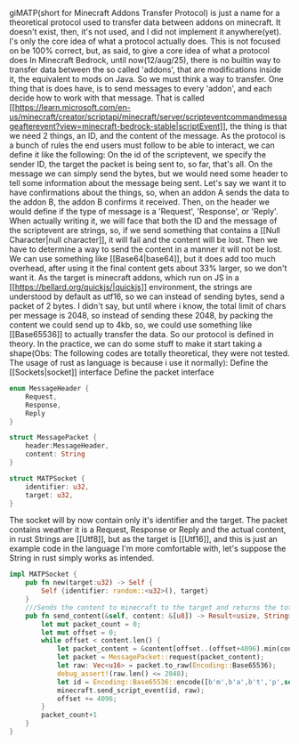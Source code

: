 giMATP(short for Minecraft Addons Transfer Protocol) is just a name for a theoretical protocol used to transfer data between addons on minecraft.
It doesn't exist, then, it's not used, and I did not implement it anywhere(yet). I's only the core idea of what a protocol actually does. This is not focused on be 100% correct, but, as said, to give a core idea of what a protocol does
In Minecraft Bedrock, until now(12/aug/25), there is no builtin way to transfer data between the so called 'addons', that are modifications inside it, the equivalent to mods on Java. So we must think a way to transfer. One thing that is does have, is to send messages to every 'addon', and each decide how to work with that message. That is called [[https://learn.microsoft.com/en-us/minecraft/creator/scriptapi/minecraft/server/scripteventcommandmessageafterevent?view=minecraft-bedrock-stable|scriptEvent]], the thing is that we need 2 things, an ID, and the content  of the message.
As the protocol is a bunch of rules the end users must follow to be able to interact, we can define it like the following:
On the id of the scriptevent, we specify the sender ID, the target the packet is being sent to, so far, that's all.
On the message we can simply send the bytes, but we would need some header to tell some information about the message being sent. Let's say we want it to have confirmations about the things, so, when an addon A sends the data to the addon B, the addon B confirms it received. Then, on the header we would define if the type of message is a 'Request', 'Response', or 'Reply'.
When actually writing it, we will face that both the ID and the message of the scriptevent are strings, so, if we send something that contains a [[Null Character|null character]], it will fail and the content will be lost. Then we have to determine a way to send the content in a manner it will not be lost. We can use something like [[Base64|base64]], but it does add too much overhead, after using it the final content gets about 33% larger, so we don't want it. As the target is minecraft addons, which run on JS in a [[https://bellard.org/quickjs/|quickjs]] environment, the strings are understood by default as utf16, so we can instead of sending bytes, send a packet of 2 bytes. I didn't say, but until where i know, the total limit of chars per message is 2048, so instead of sending these 2048, by packing the content we could send up to 4kb, so, we could use something like [[Base65536]] to actually transfer the data.
So our protocol is defined in theory. In the practice, we can do some stuff to make it start taking a shape(Obs: The following codes are totally theoretical, they were not tested. The usage of rust as language is because i use it normally):
	Define the [[Sockets|socket]] interface
	Define the packet interface
	
```rust
enum MessageHeader {
	Request,
	Response,
	Reply
}

struct MessagePacket {
	header:MessageHeader,
	content: String
}

struct MATPSocket {
	identifier: u32,
	target: u32,
}
```
The socket will by now contain only it's identifier and the target. The packet contains weather it is a Request,  Response or Reply and the actual content, in rust Strings are [[Utf8]], but as the target is [[Utf16]], and this is just an example code in the language I'm more comfortable with, let's suppose the String in rust simply works as intended.
```rust
impl MATPSocket {
	pub fn new(target:u32) -> Self {
		Self {identifier: random::<u32>(), target}
	}
	///Sends the content to minecraft to the target and returns the total amount of packets sent
	pub fn send_content(&self, content: &[u8]) -> Result<usize, String> {
		let mut packet_count = 0;
		let mut offset = 0;
		while offset < content.len() {
			let packet_content = &content[offset..(offset+4096).min(content.len())];
			let packet = MessagePacket::request(packet_content);
			let raw: Vec<u16> = packet.to_raw(Encoding::Base65536);
			debug_assert!(raw.len() <= 2048);
			let id = Encoding::Base65536::encode([b'm',b'a',b't','p',self.identifier, self.target]);
			minecraft.send_script_event(id, raw);
			offset += 4096;
		}
		packet_count+1
	}
}